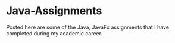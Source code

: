 # Java-Assignments
Posted  here are some of the Java, JavaFx assignments that I have completed during my academic career. 
